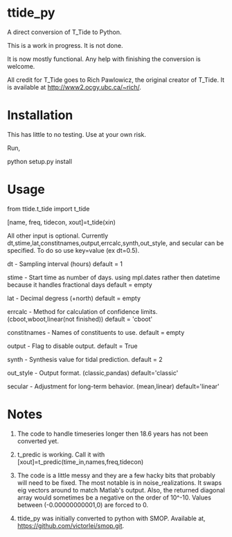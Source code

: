 ttide_py
========

A direct conversion of T_Tide to Python.



This is a work in progress. It is not done.

It is now mostly functional.
Any help with finishing the conversion is welcome.

All credit for T_Tide goes to Rich Pawlowicz, the original creator of T_Tide. 
It is available at http://www2.ocgy.ubc.ca/~rich/.



Installation
============

This has little to no testing. Use at your own risk.

Run,

python setup.py install



Usage
=====

from ttide.t_tide import t_tide

[name, freq, tidecon, xout]=t_tide(xin)




All other input is optional.
Currently dt,stime,lat,constitnames,output,errcalc,synth,out_style, and secular can be specified. To do so use key=value (ex dt=0.5).


dt -              Sampling interval (hours)   default = 1

stime -           Start time as number of days. using mpl.dates rather then datetime because it handles fractional days   default = empty

lat -             Decimal degress (+north)    default = empty

errcalc -         Method for calculation of confidence limits. (cboot,wboot,linear(not finished)) default = 'cboot'

constitnames -    Names of constituents to use. default = empty

output -          Flag to disable output. default = True

synth -           Synthesis value for tidal prediction. default = 2

out_style -       Output format. (classic,pandas) default='classic'

secular -         Adjustment for long-term behavior. (mean,linear) default='linear'



Notes
=====

1) The code to handle timeseries longer then 18.6 years has not been converted yet.

2) t_predic is working. Call it with [xout]=t_predic(time_in,names,freq,tidecon)

3) The code is a little messy and they are a few hacky bits that probably will need to be fixed. The most notable is in noise_realizations. It swaps eig vectors around to match Matlab's output.
Also, the returned diagonal array would sometimes be a negative on the order of 10^-10. Values between (-0.00000000001,0) are forced to 0. 

4) ttide_py was initially converted to python with SMOP. Available at, https://github.com/victorlei/smop.git.
